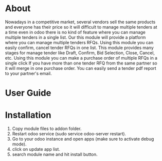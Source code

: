 About
============
Nowadays in a competitive market, several vendors sell the same products and everyone has their price so it will difficult to manage multiple tenders at a time even in odoo there is no kind of feature where you can manage multiple tenders in a single list. Our this module will provide a platform where you can manage multiple tenders RFQs. Using this module you can easily confirm, cancel tender RFQs in one list. This module provides many stages for manage tender like Draft, Confirm, Bid Selection, Close, Cancel, etc. Using this module you can make a purchase order of multiple RFQs in a single click If you have more than one tender RFQ from the same partner so it will merge in one purchase order. You can easily send a tender pdf report to your partner's email.

User Guide
============
Installation
============
1) Copy module files to addon folder.
2) Restart odoo service (sudo service odoo-server restart).
3) Go to your odoo instance and open apps (make sure to activate debug mode).
4) click on update app list.
5) search module name and hit install button.
